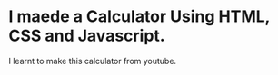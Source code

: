 # I maede a Calculator Using HTML, CSS and Javascript.
I learnt to make this calculator from youtube.
